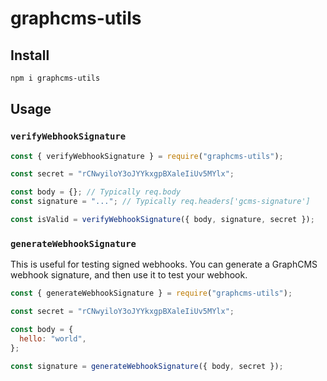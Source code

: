 # graphcms-utils

## Install

```bash
npm i graphcms-utils
```

## Usage

### `verifyWebhookSignature`

```js
const { verifyWebhookSignature } = require("graphcms-utils");

const secret = "rCNwyiloY3oJYYkxgpBXaleIiUv5MYlx";

const body = {}; // Typically req.body
const signature = "..."; // Typically req.headers['gcms-signature']

const isValid = verifyWebhookSignature({ body, signature, secret });
```

### `generateWebhookSignature`

This is useful for testing signed webhooks. You can generate a GraphCMS webhook signature, and then use it to test your webhook.

```js
const { generateWebhookSignature } = require("graphcms-utils");

const secret = "rCNwyiloY3oJYYkxgpBXaleIiUv5MYlx";

const body = {
  hello: "world",
};

const signature = generateWebhookSignature({ body, secret });
```
